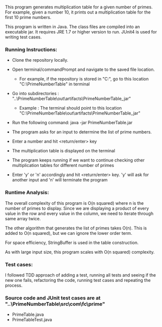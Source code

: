 This program generates multiplication table for a given number of primes.
For example, given a number 10, it prints out a multiplication table for the first 10 prime numbers.

This program is written in Java. The class files are compiled into an executable jar.
It requires JRE 1.7 or higher version to run. JUnit4 is used for writing test cases.


### Running Instructions:

* Clone the repository locally.
* Open terminal/commandPrompt and navigate to the saved file location.
	- For example, if the repository is stored in "C:\", go to this location "C:\PrimeNumberTable" in terminal
* Go into subdirectories : "..\PrimeNumberTable\out\artifacts\PrimeNumberTable_jar"
	 - Example : The terminal should point to this location "C:\PrimeNumberTable\out\artifacts\PrimeNumberTable_jar"
* Run the following command:
	java -jar PrimeNumberTable.jar

	
* The program asks for an input to determine the list of prime numbers.
* Enter a number and hit <return/enter> key
* The multiplication table is displayed on the terminal
* The program keeps running if we want to continue checking other multiplication tables for different number of primes
* Enter 'y' or 'n' accordingly and hit <return/enter> key. 'y' will ask for another input and 'n' will terminate the program


### Runtime Analysis:

The overall complexity of this program is O(n squared) where n is the number of primes to display.
Since we are displaying a product of every value in the row and every value in the column, we need to iterate through same array twice.

The other algorithm that generates the list of primes takes O(n). This is added to O(n squared), but we can ignore the lower order term.

For space efficiency, StringBuffer is used in the table construction.

As with large input size, this program scales with O(n squared) complexity.


### Test cases:

I followed TDD approach of adding a test, running all tests and seeing if the new one fails, refactoring the code, running test cases and repeating the process.


### Source code and JUnit test cases are at "..\PrimeNumberTable\src\com\fc\prime"
* PrimeTable.java
* PrimeTableTest.java
